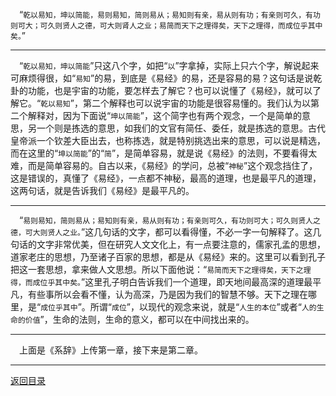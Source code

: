 &emsp;“``乾以易知，坤以简能，易则易知，简则易从；易知则有亲，易从则有功；有亲则可久，有功则可大；可久则贤人之德，可大则肾人之业；易简而天下之理得矣，天下之理得，而成位乎其中矣。``”
___
&emsp;“``乾以易知，坤以简能``”只这八个字，如把“``以``”字拿掉，实际上只六个字，解说起来可麻烦得很，如“``易知``”的易，到底是《易经》的易，还是容易的易？这句话是说乾卦的功能，也是宇宙的功能，要怎样去了解它？也可以说懂了《易经》，就可以了解它。“``乾以易知``”，第二个解释也可以说宇宙的功能是很容易懂的。我们认为以第二个解释对，因为下面说“``坤以简能``”，这个简字也有两个观念，一个是简单的意思，另一个则是拣选的意思，如我们的文官有简任、委任，就是拣选的意思。古代皇帝派一个钦差大臣出去，也称拣选，就是特别挑选出来的意思，可以说是精选，而在这里的“``坤以简能``”的“``简``”，是简单容易，就是说《易经》的法则，不要看得太难，而是简单容易的。自古以来，《易经》的学问，总被“``神秘``”这个观念挡住了，这是错误的，真懂了《易经》，一点都不神秘，最高的道理，也是最平凡的道理，这两句话，就是告诉我们《易经》是最平凡的。
___
&emsp;“``易则易知，简则易从；易知则有亲，易从则有功；有亲则可久，有功则可大；可久则贤人之德，可大则贤人之业。``”这几句话的文字，都可以看得懂，不必一字一句解释了。这几句话的文字非常优美，但在研究人文文化上，有一点要注意的，儒家孔孟的思想，道家老庄的思想，乃至诸子百家的思想，都是从《易经》来的。这里可以看到孔子把这一套思想，拿来做人文思想。所以下面他说：“``易简而天下之理得矣，天下之理得，而成位乎其中矣。``”这里孔子明白告诉我们一个道理，即天地间最高深的道理最平凡，有些事所以会看不懂，认为高深，乃是因为我们的智慧不够。天下之理在哪里，是“``成位乎其中``”。所谓“``成位``”，以现代的观念来说，就是“``人生的本位``”或者“``人的生命的价值``”，生命的法则，生命的意义，都可以在中间找出来的。
___
&emsp;上面是《系辞》上传第一章，接下来是第二章。
___
[返回目录](../../master/README.md#目录)